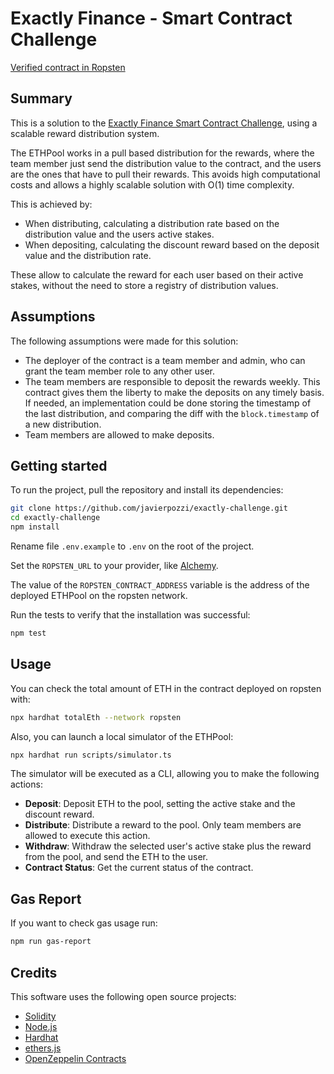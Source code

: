 # Exactly Finance - Smart Contract Challenge

[Verified contract in Ropsten](https://ropsten.etherscan.io/address/0x1b725c5f6FbBB1B0f21CF796aBcE99e810a8A8e1#code)

## Summary

This is a solution to the [Exactly Finance Smart Contract Challenge](/CHALLENGE.md), using a scalable reward distribution system.

The ETHPool works in a pull based distribution for the rewards, where the team member just send the distribution value to the contract, and the users are the ones that have to pull their rewards. This avoids high computational costs and allows a highly scalable solution with O(1) time complexity.

This is achieved by:

- When distributing, calculating a distribution rate based on the distribution value and the users active stakes.
- When depositing, calculating the discount reward based on the deposit value and the distribution rate.

These allow to calculate the reward for each user based on their active stakes, without the need to store a registry of distribution values.

## Assumptions

The following assumptions were made for this solution:

- The deployer of the contract is a team member and admin, who can grant the team member role to any other user.
- The team members are responsible to deposit the rewards weekly. This contract gives them the liberty to make the deposits on any timely basis. If needed, an implementation could be done storing the timestamp of the last distribution, and comparing the diff with the `block.timestamp` of a new distribution.
- Team members are allowed to make deposits.

## Getting started

To run the project, pull the repository and install its dependencies:

```bash
git clone https://github.com/javierpozzi/exactly-challenge.git
cd exactly-challenge
npm install
```

Rename file `.env.example` to `.env` on the root of the project.

Set the `ROPSTEN_URL` to your provider, like [Alchemy](https://www.alchemy.com/).

The value of the `ROPSTEN_CONTRACT_ADDRESS` variable is the address of the deployed ETHPool on the ropsten network.

Run the tests to verify that the installation was successful:

```bash
npm test
```

## Usage

You can check the total amount of ETH in the contract deployed on ropsten with:

```bash
npx hardhat totalEth --network ropsten
```

Also, you can launch a local simulator of the ETHPool:

```bash
npx hardhat run scripts/simulator.ts
```

The simulator will be executed as a CLI, allowing you to make the following actions:

- **Deposit**: Deposit ETH to the pool, setting the active stake and the discount reward.
- **Distribute**: Distribute a reward to the pool. Only team members are allowed to execute this action.
- **Withdraw**: Withdraw the selected user's active stake plus the reward from the pool, and send the ETH to the user.
- **Contract Status**: Get the current status of the contract.

## Gas Report

If you want to check gas usage run:

```bash
npm run gas-report
```

## Credits

This software uses the following open source projects:

- [Solidity](https://github.com/ethereum/solidity/)
- [Node.js](https://nodejs.org/)
- [Hardhat](https://hardhat.org/)
- [ethers.js](https://github.com/ethers-io/ethers.js/)
- [OpenZeppelin Contracts](https://openzeppelin.com/contracts/)
